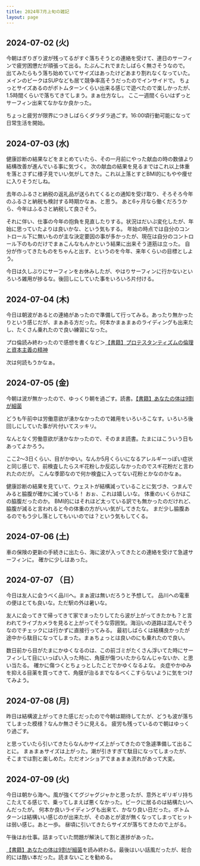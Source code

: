 ```yaml
---
title: 2024年7月上旬の雑記
layout: page
---
```


## 2024-07-02 (火)

今朝はぎりぎり波が残ってるがすぐ落ちそうとの連絡を受けて、連日のサーフィンで疲労困憊だが頑張って出る。たぶんこれでまたしばらく無さそうなので。
出てみたらもう落ち始めていてサイズはあったけどあまり割れなくなっていた。
メインのピークはSUPなども居て競争率高そうだったのでインサイドで。
ちょっとサイズあるのがボトムターンくらい出来る感じで遊べたので楽しかったが、1.5時間くらいで落ちてきてしまう。まぁ仕方なし。
ここ一週間くらいはずっとサーフィン出来てなかなか良かった。

ちょっと疲労が限界につきしばらくダラダラ過ごす。16:00頃行動可能になって日常生活を開始。

## 2024-07-03 (水)

健康診断の結果などをまとめていたら、その一月前にやった献血の時の数値より結構改善が進んでいる事に気づく。
次の献血の結果を見るまではこれ以上体重を落とさずに様子見でいい気がしてきた。これ以上落とすとBMI的にもやや痩せに入りそうだしね。

去年のふるさと納税の返礼品が送られてくるとの通知を受け取り、そろそろ今年のふるさと納税も検討する時期かなぁ、と思う。
あと6ヶ月なら働くだろうから、今年はふるさと納税して良さそう。

それに伴い、仕事の今年の抱負を見直したりする。状況はだいぶ変化したが、年始に思っていたよりは良いかな、という気もする。
年始の時点では自分のコントロール下に無いものが主な決定要因の事が多かったが、現在は自分のコントロール下のものだけでまぁこんなもんかという結果に出来そう道筋は立った。
自分が作ってきたものをちゃんと出す、というのを今年、来年くらいの目標としよう。

今日は久しぶりにサーフィンをお休みしたが、やはりサーフィンに行かないといろいろ雑用が捗るな。後回しにしていた事をいろいろ片付ける。

## 2024-07-04 (木)

今日は朝波があるとの連絡があったので準備して行ってみる。あったり無かったりという感じだが、まぁある方だった。何本かまぁまぁのライディングも出来たし、たくさん乗れたので良い練習になった。

プロ倫読み終わったので感想を書くなど＞[【書籍】プロテスタンティズムの倫理と資本主義の精神](https://karino2.github.io/RandomThoughts/%E3%80%90%E6%9B%B8%E7%B1%8D%E3%80%91%E3%83%97%E3%83%AD%E3%83%86%E3%82%B9%E3%82%BF%E3%83%B3%E3%83%86%E3%82%A3%E3%82%BA%E3%83%A0%E3%81%AE%E5%80%AB%E7%90%86%E3%81%A8%E8%B3%87%E6%9C%AC%E4%B8%BB%E7%BE%A9%E3%81%AE%E7%B2%BE%E7%A5%9E)

次は何読もうかなぁ。

## 2024-07-05 (金)

今朝は波が無かったので、ゆっくり朝を過ごす。読書。[【書籍】あなたの体は9割が細菌](https://karino2.github.io/RandomThoughts/%E3%80%90%E6%9B%B8%E7%B1%8D%E3%80%91%E3%81%82%E3%81%AA%E3%81%9F%E3%81%AE%E4%BD%93%E3%81%AF9%E5%89%B2%E3%81%8C%E7%B4%B0%E8%8F%8C)

どうも午前中は労働意欲が湧かなかったので雑用をいろいろこなす。いろいろ後回しにしていた事が片付いてスッキリ。

なんとなく労働意欲が湧かなかったので、そのまま読書。たまにはこういう日もあってよかろう。

ここ2〜3日くらい、目がかゆい。なんか5月くらいになるアレルギーっぽい症状と同じ感じで、前検査したらスギ花粉しか反応しなかったのでスギ花粉だと言われたのだが。
こんな季節なので何か検査に入ってない花粉とかなのかなぁ。

健康診断の結果を見ていて、ウェストが結構減っていることに気づき、つまんでみると脇腹が確かに減っている！
おぉ、これは嬉しいな。
体重のいくらかはこの脇腹だったのか。
BMI的にはそれほど太っている訳でも無かったのだけれど、脇腹が減ると言われると今の体重の方がいい気がしてきたな。
まだ少し脇腹あるのでもう少し落としてもいいのでは？という気もしてくる。

## 2024-07-06 (土)

車の保険の更新の手続きに出たら、海に波が入ってきたとの連絡を受けて急遽サーフィンに。
確かに少しはあった。

## 2024-07-07 （日）

今日は友人に会うべく品川へ。まぁ波は無いだろうと予想して。
品川への電車の便はとても良いな。ただ駅の外は暑いな。

友人に会ってきて帰ってきて家でまったりしてたら波が上がってきたかも？と言われてライブカメラを見ると上がってそうな雰囲気。海沿いの道路は混んでそうなのでチェックには行かずに直接行ってみる。
最初しばらくは結構良かったが途中から駄目になってしまった。まぁちょっとは良いのにも乗れたので良い。

数日前から目がたまにかゆくなるのは、この前ゴミがたくさん浮いてた時にサーフィンして目にいっぱい入った時に、角膜が傷ついたからなんじゃないか、と思い当たる。
確かに傷つくとちょっとしたことでかゆくなるよな。
炎症やかゆみを抑える目薬を買ってきて、角膜が治るまでなるべくこすらないように気をつけてみよう。

## 2024-07-08 (月)

昨日は結構波上がってきた感じだったので今朝は期待してたが、どうも波が落ちてしまった模様？なんか無さそうに見える。
疲労も残っているので朝はゆっくり過ごす。

と思っていたら引いてきたらなんかサイズ上がってきたので急遽準備して出ることに。
まぁまぁサイズは上がった。潮が引きすぎて駄目になってしまったが、そこまでは割と楽しめた。ただオンショアでまぁまぁ流れがあって大変。

## 2024-07-09 (火)

今日は朝から海へ。風が強くてグジャグジャかと思ったが、意外とギリギリ持ちこたえてる感じで、乗ってしまえば悪くなかった。ピークに居るのは結構たいへんだったが。
何本か良いライディングも出来て、かなり良い日だった。ボトムターンは結構いい感じのが出来たが、そのあとが波が無くなってしまってヒットは弱い感じ。あと一歩。
昼頃に引いてきたらサイズが落ちてきたので上がる。

午後はお仕事。詰まっていた問題が解決して割と進捗があった。

[【書籍】あなたの体は9割が細菌](https://karino2.github.io/RandomThoughts/%E3%80%90%E6%9B%B8%E7%B1%8D%E3%80%91%E3%81%82%E3%81%AA%E3%81%9F%E3%81%AE%E4%BD%93%E3%81%AF9%E5%89%B2%E3%81%8C%E7%B4%B0%E8%8F%8C)を読み終わる。最後はいい話風だったが、総合的には酷い本だった。読まないことを勧める。